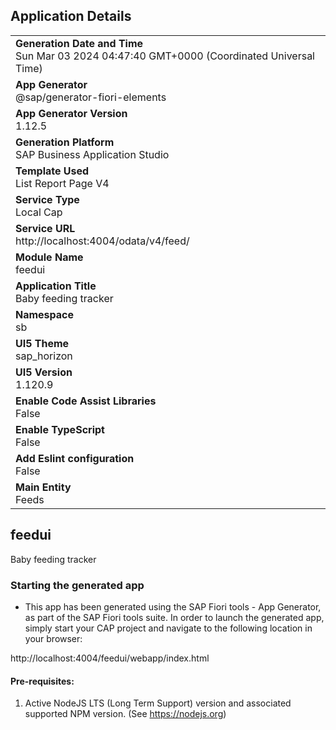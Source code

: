 ## Application Details
|               |
| ------------- |
|**Generation Date and Time**<br>Sun Mar 03 2024 04:47:40 GMT+0000 (Coordinated Universal Time)|
|**App Generator**<br>@sap/generator-fiori-elements|
|**App Generator Version**<br>1.12.5|
|**Generation Platform**<br>SAP Business Application Studio|
|**Template Used**<br>List Report Page V4|
|**Service Type**<br>Local Cap|
|**Service URL**<br>http://localhost:4004/odata/v4/feed/
|**Module Name**<br>feedui|
|**Application Title**<br>Baby feeding tracker|
|**Namespace**<br>sb|
|**UI5 Theme**<br>sap_horizon|
|**UI5 Version**<br>1.120.9|
|**Enable Code Assist Libraries**<br>False|
|**Enable TypeScript**<br>False|
|**Add Eslint configuration**<br>False|
|**Main Entity**<br>Feeds|

## feedui

Baby feeding tracker

### Starting the generated app

-   This app has been generated using the SAP Fiori tools - App Generator, as part of the SAP Fiori tools suite.  In order to launch the generated app, simply start your CAP project and navigate to the following location in your browser:

http://localhost:4004/feedui/webapp/index.html

#### Pre-requisites:

1. Active NodeJS LTS (Long Term Support) version and associated supported NPM version.  (See https://nodejs.org)


